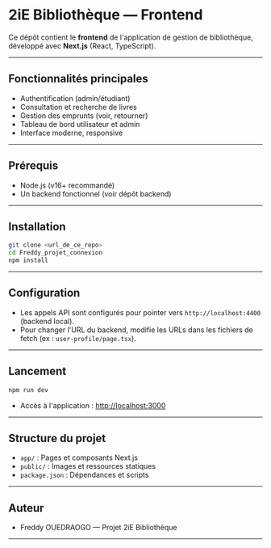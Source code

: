 # 2iE Bibliothèque — Frontend

Ce dépôt contient le **frontend** de l'application de gestion de bibliothèque, développé avec **Next.js** (React, TypeScript).

---

## Fonctionnalités principales

- Authentification (admin/étudiant)
- Consultation et recherche de livres
- Gestion des emprunts (voir, retourner)
- Tableau de bord utilisateur et admin
- Interface moderne, responsive

---

## Prérequis

- Node.js (v16+ recommandé)
- Un backend fonctionnel (voir dépôt backend)

---

## Installation

```bash
git clone <url_de_ce_repo>
cd Freddy_projet_connexion
npm install
```

---

## Configuration

- Les appels API sont configurés pour pointer vers `http://localhost:4400` (backend local).
- Pour changer l'URL du backend, modifie les URLs dans les fichiers de fetch (ex : `user-profile/page.tsx`).

---

## Lancement

```bash
npm run dev
```

- Accès à l'application : [http://localhost:3000](http://localhost:3000)

---

## Structure du projet

- `app/` : Pages et composants Next.js
- `public/` : Images et ressources statiques
- `package.json` : Dépendances et scripts

---

## Auteur

- Freddy OUEDRAOGO — Projet 2iE Bibliothèque

---


